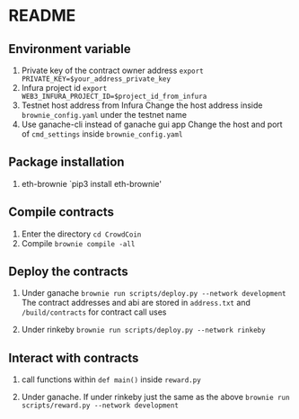 # README

## Environment variable

1. Private key of the contract owner address
   `export PRIVATE_KEY=$your_address_private_key`
2. Infura project id
   `export WEB3_INFURA_PROJECT_ID=$project_id_from_infura`
3. Testnet host address from Infura
   Change the host address inside `brownie_config.yaml` under the testnet name
4. Use ganache-cli instead of ganache gui app
   Change the host and port of `cmd_settings` inside `brownie_config.yaml`

## Package installation

1. eth-brownie
   `pip3 install eth-brownie'

## Compile contracts

1. Enter the directory
   `cd CrowdCoin`
2. Compile
   `brownie compile -all`

## Deploy the contracts

1. Under ganache
   `brownie run scripts/deploy.py --network development`
   The contract addresses and abi are stored in `address.txt` and `/build/contracts` for contract call uses

2. Under rinkeby
   `brownie run scripts/deploy.py --network rinkeby`

## Interact with contracts

1. call functions within `def main()` inside `reward.py`

2. Under ganache. If under rinkeby just the same as the above
   `brownie run scripts/reward.py --network development`
